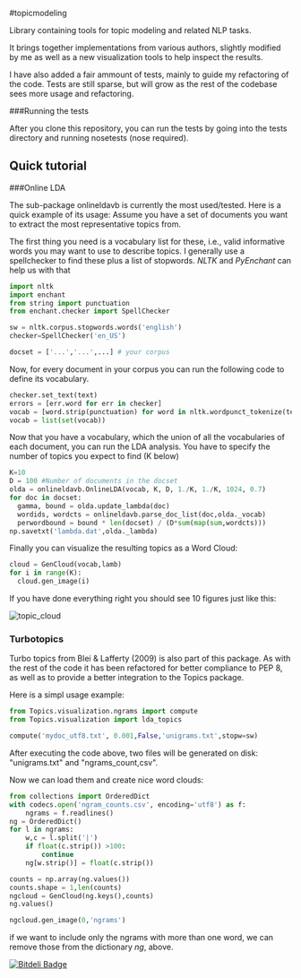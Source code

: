 #topicmodeling


Library containing tools for topic modeling and related NLP tasks.

It brings together implementations from various authors, slightly modified by me as well as a new visualization tools
to help inspect the results.

I have also added a fair ammount of tests, mainly to guide my refactoring of
the code. Tests are still sparse, but will grow as the rest of the codebase sees more usage and refactoring.

###Running the tests

After you clone this repository, you can run the tests by going into the tests directory and running nosetests (nose required).

Quick tutorial
--------------

###Online LDA


The sub-package onlineldavb is currently  the most used/tested.
Here is a quick example of its usage:
Assume you have a set of documents you want to extract the most representative topics from. 

The first thing you need is a vocabulary list for these, i.e., valid informative words you may want to use 
to describe topics. I generally use a spellchecker to find these plus a list of stopwords.
*NLTK* and *PyEnchant* can help us with that

```python
import nltk
import enchant
from string import punctuation
from enchant.checker import SpellChecker

sw = nltk.corpus.stopwords.words('english')
checker=SpellChecker('en_US')

docset = ['...','...',...] # your corpus
```
Now, for every document in your corpus you can run the following code to define its vocabulary.
```python
checker.set_text(text)
errors = [err.word for err in checker]
vocab = [word.strip(punctuation) for word in nltk.wordpunct_tokenize(text) if word.strip(punctuation) not in sw+errors]
vocab = list(set(vocab))
```
Now that you have a vocabulary, which the union of all the vocabularies of each document, you can run the 
LDA analysis. You have to specify the number of topics you expect to find (K below)
```python
K=10
D = 100 #Number of documents in the docset
olda = onlineldavb.OnlineLDA(vocab, K, D, 1./K, 1./K, 1024, 0.7)
for doc in docset:
  gamma, bound = olda.update_lambda(doc)
  wordids, wordcts = onlineldavb.parse_doc_list(doc,olda._vocab)
  perwordbound = bound * len(docset) / (D*sum(map(sum,wordcts)))
np.savetxt('lambda.dat',olda._lambda)
```

Finally you can visualize the resulting topics as a Word Cloud:
```python
cloud = GenCloud(vocab,lamb)
for i in range(K):
  cloud.gen_image(i)
```
If you have done everything right you should see 10 figures just like this:

![topic_cloud](https://raw.github.com/NAMD/topicmodeling/master/tests/topic_0.png?raw=true)


### Turbotopics

Turbo topics from Blei & Lafferty (2009) is also part of this package. As with the rest of the code it has been
refactored for better compliance to PEP 8, as well as to provide a better integration to the Topics package.

Here is a simpl usage example:

```python
from Topics.visualization.ngrams import compute
from Topics.visualization import lda_topics

compute('mydoc_utf8.txt', 0.001,False,'unigrams.txt',stopw=sw)
```

After executing the code above, two files will be generated on disk: "unigrams.txt" and "ngrams_count,csv".

Now we can load them and create nice word clouds:

```python
from collections import OrderedDict
with codecs.open('ngram_counts.csv', encoding='utf8') as f:
    ngrams = f.readlines()
ng = OrderedDict()
for l in ngrams:
    w,c = l.split('|')
    if float(c.strip()) >100:
        continue
    ng[w.strip()] = float(c.strip())

counts = np.array(ng.values())
counts.shape = 1,len(counts)
ngcloud = GenCloud(ng.keys(),counts)
ng.values()

ngcloud.gen_image(0,'ngrams')
```

if we want to include only the ngrams with more than one word, we can remove those from the dictionary *ng*, above.


[![Bitdeli Badge](https://d2weczhvl823v0.cloudfront.net/NAMD/topicmodeling/trend.png)](https://bitdeli.com/free "Bitdeli Badge")

